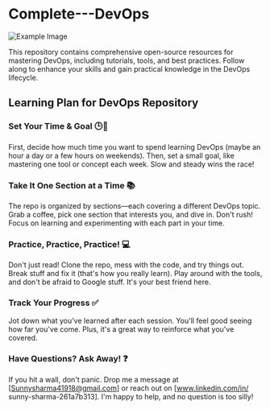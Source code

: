 # Complete---DevOps
![Example Image](https://www.uscybersecurity.net/wp-content/uploads/2019/02/DevOps-Market-Daily-Image.jpg)

This repository contains comprehensive open-source resources for mastering DevOps, including tutorials, tools, and best practices. 
Follow along to enhance your skills and gain practical knowledge in the DevOps lifecycle.

## Learning Plan for DevOps Repository

### Set Your Time & Goal 🕒🎯
First, decide how much time you want to spend learning DevOps (maybe an hour a day or a few hours on weekends). Then, set a small goal, like mastering one tool or concept each week. Slow and steady wins the race!

### Take It One Section at a Time 📚
The repo is organized by sections—each covering a different DevOps topic. Grab a coffee, pick one section that interests you, and dive in. Don't rush! Focus on learning and experimenting with each part in your time.

### Practice, Practice, Practice! 💻
Don't just read! Clone the repo, mess with the code, and try things out. Break stuff and fix it (that's how you really learn). Play around with the tools, and don't be afraid to Google stuff. It's your best friend here.

### Track Your Progress ✅
Jot down what you've learned after each session. You'll feel good seeing how far you've come. Plus, it's a great way to reinforce what you've covered.

### Have Questions? Ask Away! ❓
If you hit a wall, don't panic. Drop me a message at [Sunnysharma41918@gmail.com] or reach out on [www.linkedin.com/in/
sunny-sharma-261a7b313]. I'm happy to help, and no question is too silly!
